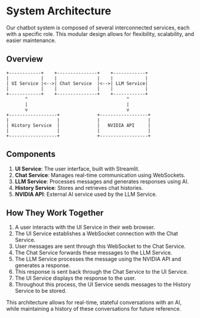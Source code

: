 # System Architecture

Our chatbot system is composed of several interconnected services, each with a specific role. This modular design allows for flexibility, scalability, and easier maintenance.

## Overview

```
+------------+    +---------------+    +------------+
|            |    |               |    |            |
| UI Service |<-->| Chat Service  |<-->| LLM Service|
|            |    |               |    |            |
+------------+    +---------------+    +------------+
       ^                                     ^
       |                                     |
       v                                     v
+------------------+              +------------------+
|                  |              |                  |
| History Service  |              |   NVIDIA API     |
|                  |              |                  |
+------------------+              +------------------+
```

## Components

1. **UI Service**: The user interface, built with Streamlit.
2. **Chat Service**: Manages real-time communication using WebSockets.
3. **LLM Service**: Processes messages and generates responses using AI.
4. **History Service**: Stores and retrieves chat histories.
5. **NVIDIA API**: External AI service used by the LLM Service.

## How They Work Together

1. A user interacts with the UI Service in their web browser.
2. The UI Service establishes a WebSocket connection with the Chat Service.
3. User messages are sent through this WebSocket to the Chat Service.
4. The Chat Service forwards these messages to the LLM Service.
5. The LLM Service processes the message using the NVIDIA API and generates a response.
6. This response is sent back through the Chat Service to the UI Service.
7. The UI Service displays the response to the user.
8. Throughout this process, the UI Service sends messages to the History Service to be stored.

This architecture allows for real-time, stateful conversations with an AI, while maintaining a history of these conversations for future reference.
